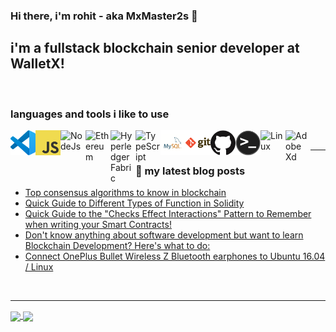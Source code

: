 ### Hi there, i'm rohit - aka MxMaster2s 👋

## i'm a fullstack blockchain senior developer at WalletX!

<br />

### languages and tools i like to use

[<img align="left" alt="Visual Studio Code" width="40px" src="https://raw.githubusercontent.com/github/explore/80688e429a7d4ef2fca1e82350fe8e3517d3494d/topics/visual-studio-code/visual-studio-code.png" />](https://code.visualstudio.com/)
[<img align="left" alt="JavaScript" width="40px" src="https://raw.githubusercontent.com/github/explore/80688e429a7d4ef2fca1e82350fe8e3517d3494d/topics/javascript/javascript.png" />](https://www.javascript.com/)
[<img align="left" alt="NodeJs" width="40px" src="https://cdn.iconscout.com/icon/free/png-256/nodejs-2-226035.png" />](https://nodejs.org/en/)
[<img align="left" alt="Ethereum" width="40px" src="https://cdn.iconscout.com/icon/free/png-256/ethereum-282321.png" />](https://ethereum.org/en/)
[<img align="left" alt="Hyperledger Fabric" width="40px" src="https://res-3.cloudinary.com/crunchbase-production/image/upload/c_lpad,h_256,w_256,f_auto,q_auto:eco/v1493701906/jwsxmtgk1rsjo9yp61ik.png" />](https://www.hyperledger.org/use/fabric)
[<img align="left" alt="TypeScript" width="40px" src="https://cdn.iconscout.com/icon/free/png-256/typescript-1174965.png" />](https://www.typescriptlang.org/)
[<img align="left" alt="MySQL" width="40px" src="https://raw.githubusercontent.com/github/explore/80688e429a7d4ef2fca1e82350fe8e3517d3494d/topics/mysql/mysql.png" />](https://www.mysql.com/)
[<img align="left" alt="Git" width="40px" src="https://raw.githubusercontent.com/github/explore/80688e429a7d4ef2fca1e82350fe8e3517d3494d/topics/git/git.png" />]()
[<img align="left" alt="GitHub" width="40px" src="https://raw.githubusercontent.com/github/explore/78df643247d429f6cc873026c0622819ad797942/topics/github/github.png" />](https://github.com/)
[<img align="left" alt="Terminal" width="40px" src="https://raw.githubusercontent.com/github/explore/80688e429a7d4ef2fca1e82350fe8e3517d3494d/topics/terminal/terminal.png" />]()
[<img align="left" alt="Linux" width="40px" src="https://cdn.iconscout.com/icon/free/png-256/linux-9-202419.png" />](https://en.wikipedia.org/wiki/Linux)
[<img align="left" alt="Adobe Xd" width="40px" src="https://cdn.iconscout.com/icon/premium/png-256-thumb/xd-file-3-680494.png" />](https://www.adobe.com/in/products/xd.html)

<br />

---

### 🥅 my latest blog posts
<!-- BLOG-POST-LIST:START -->
- [Top consensus algorithms to know in blockchain](https://dev.to/mxmaster2s/top-consensus-algorithms-to-know-in-blockchain-5bf8)
- [Quick Guide to Different Types of Function in Solidity](https://dev.to/mxmaster2s/quick-guide-to-different-types-of-function-in-solidity-1i43)
- [Quick Guide to the "Checks Effect Interactions" Pattern to Remember when writing your Smart Contracts!](https://dev.to/mxmaster2s/quick-guide-to-the-checks-effect-interactions-pattern-to-remember-when-writing-your-smart-contracts-gfk)
- [Don't know anything about software development but want to learn Blockchain Development? Here's what to do:](https://dev.to/mxmaster2s/don-t-know-anything-about-software-development-but-want-to-learn-blockchain-development-here-s-what-to-do-2gfm)
- [Connect OnePlus Bullet Wireless Z Bluetooth earphones to Ubuntu 16.04 / Linux](https://dev.to/mxmaster2s/connect-oneplus-bullet-wireless-z-bluetooth-earphones-to-ubuntu-16-04-linux-4dgp)
<!-- BLOG-POST-LIST:END -->
<br />

---

<a href="https://github.com/mxmaster2s/github-readme-stats">
  <img align="center" src="https://github-readme-stats.vercel.app/api?username=mxmaster2s&theme=radical&show_icons=true" />
</a>
<a href="https://github.com/mxmaster2s/github-readme-stats">
  <img align="center" src="https://github-readme-stats.vercel.app/api/top-langs/?username=mxmaster2s&hide=html,shell" />
</a>

<!-- My social links -->
[instagram]: https://www.instagram.com/rohit.kundliwal/
[linkedin]: https://www.linkedin.com/in/rohitkundliwal/M
[DefiRepo]: https://github.com/MXmaster2s/DeFi_Exchange
[whatsapp]: https://drive.google.com/file/d/18gv_meUz_nw9Rr-8OBUE3BXBKx6_2vVr/view?usp=sharing
[telegram]: https://t.me/MXmaster2s
[twitter]: https://twitter.com/MXmaster2s
[soundcloud]: https://soundcloud.com/rohitkundliwal
